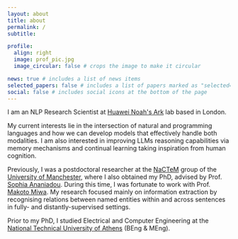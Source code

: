 ```yaml
---
layout: about
title: about
permalink: /
subtitle: 

profile:
  align: right
  image: prof_pic.jpg
  image_circular: false # crops the image to make it circular

news: true # includes a list of news items
selected_papers: false # includes a list of papers marked as "selected={true}"
social: false # includes social icons at the bottom of the page
---
```



I am an NLP Research Scientist at [Huawei Noah's Ark](https://www.noahlab.com.hk/#/home) lab based in London.

My current interests lie in the intersection of natural and programming languages and how we can develop models that effectively handle both modalities. I am also interested in improving LLMs reasoning capabilities via memory mechanisms and continual learning taking inspiration from human cognition.

Previously, I was a postdoctoral researcher at the [NaCTeM](http://www.nactem.ac.uk/) group of the [University of Manchester](https://www.cs.manchester.ac.uk/), where I also obtained my PhD, advised by Prof. [Sophia Ananiadou](http://www.nactem.ac.uk/staff/sophia.ananiadou). During this time, I was fortunate to work with Prof. [Makoto Miwa](https://www.toyota-ti.ac.jp/Lab/Denshi/COIN/people/makoto.miwa/). My research focused mainly on information extraction by recognising relations between named entities within and across sentences in fully- and distantly-supervised settings.

Prior to my PhD, I studied Electrical and Computer Engineering at the [National Technical University of Athens](https://www.ece.ntua.gr/en) (BEng & MEng).